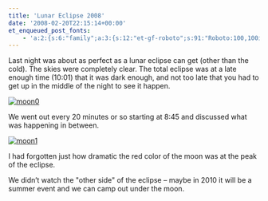 ```yaml
---
title: 'Lunar Eclipse 2008'
date: '2008-02-20T22:15:14+00:00'
et_enqueued_post_fonts:
    - 'a:2:{s:6:"family";a:3:{s:12:"et-gf-roboto";s:91:"Roboto:100,100italic,300,300italic,regular,italic,500,500italic,700,700italic,900,900italic";s:22:"et-gf-roboto-condensed";s:59:"Roboto+Condensed:300,300italic,regular,italic,700,700italic";s:17:"et-gf-roboto-slab";s:51:"Roboto+Slab:100,200,300,regular,500,600,700,800,900";}s:6:"subset";a:7:{i:0;s:9:"latin-ext";i:1;s:5:"greek";i:2;s:9:"greek-ext";i:3;s:10:"vietnamese";i:4;s:8:"cyrillic";i:5;s:5:"latin";i:6;s:12:"cyrillic-ext";}}'
---
```


Last night was about as perfect as a lunar eclipse can get (other than the cold). The skies were completely clear. The total eclipse was at a late enough time (10:01) that it was dark enough, and not too late that you had to get up in the middle of the night to see it happen.

[![moon0](http://www.bruceabernethy.com/wp-content/uploads/WindowsLiveWriter/LunarEclipse2008_5613/moon0_thumb.png)](http://www.bruceabernethy.com/wp-content/uploads/WindowsLiveWriter/LunarEclipse2008_5613/moon0_2.png)

We went out every 20 minutes or so starting at 8:45 and discussed what was happening in between.

[![moon1](http://www.bruceabernethy.com/wp-content/uploads/WindowsLiveWriter/LunarEclipse2008_5613/moon1_thumb.png)](http://www.bruceabernethy.com/wp-content/uploads/WindowsLiveWriter/LunarEclipse2008_5613/moon1_2.png)

I had forgotten just how dramatic the red color of the moon was at the peak of the eclipse.

We didn’t watch the "other side" of the eclipse – maybe in 2010 it will be a summer event and we can camp out under the moon.